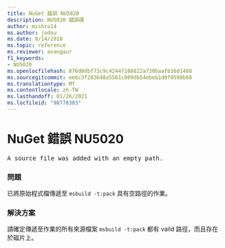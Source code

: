 ```yaml
---
title: NuGet 錯誤 NU5020
description: NU5020 錯誤碼
author: mishra14
ms.author: jodou
ms.date: 8/14/2018
ms.topic: reference
ms.reviewer: anangaur
f1_keywords:
- NU5020
ms.openlocfilehash: 876d0dbf73c9c4244f188822a730baafb16d1488
ms.sourcegitcommit: ee6c3f203648a5561c809db54ebeb1d0f0598b68
ms.translationtype: MT
ms.contentlocale: zh-TW
ms.lasthandoff: 01/26/2021
ms.locfileid: "98778303"
---
```

# <a name="nuget-error-nu5020"></a>NuGet 錯誤 NU5020
<pre>A source file was added with an empty path.</pre>

### <a name="issue"></a>問題

已將原始程式檔傳遞至 `msbuild -t:pack` 具有空路徑的作業。


### <a name="solution"></a>解決方案

請確定傳遞至作業的所有來源檔案 `msbuild -t:pack` 都有 vaild 路徑，而且存在於磁片上。

